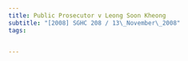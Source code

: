 ```yaml
---
title: Public Prosecutor v Leong Soon Kheong 
subtitle: "[2008] SGHC 208 / 13\_November\_2008"
tags:


---
```


